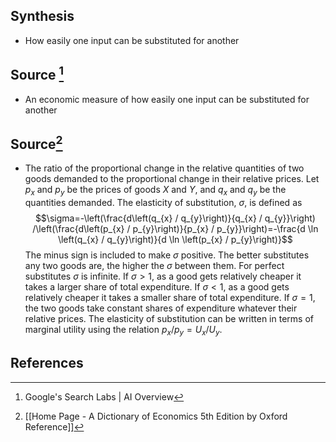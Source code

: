 ## Synthesis
- How easily one input can be substituted for another
## Source [^1]
- An economic measure of how easily one input can be substituted for another
## Source[^2]
- The ratio of the proportional change in the relative quantities of two goods demanded to the proportional change in their relative prices. Let $p_{x}$ and $p_{y}$ be the prices of goods $X$ and $Y$, and $q_{x}$ and $q_{y}$ be the quantities demanded. The elasticity of substitution, $\sigma$, is defined as $$\sigma=-\left(\frac{d\left(q_{x} / q_{y}\right)}{q_{x} / q_{y}}\right) /\left(\frac{d\left(p_{x} / p_{y}\right)}{p_{x} / p_{y}}\right)=-\frac{d \ln \left(q_{x} / q_{y}\right)}{d \ln \left(p_{x} / p_{y}\right)}$$The minus sign is included to make $\sigma$ positive. The better substitutes any two goods are, the higher the $\sigma$ between them. For perfect substitutes $\sigma$ is infinite. If $\sigma>1$, as a good gets relatively cheaper it takes a larger share of total expenditure. If $\sigma<1$, as a good gets relatively cheaper it takes a smaller share of total expenditure. If $\sigma=1$, the two goods take constant shares of expenditure whatever their relative prices. The elasticity of substitution can be written in terms of marginal utility using the relation $p_{x} / p_{y}=U_{x} / U_{y}$.
## References

[^1]: Google's Search Labs | AI Overview
[^2]: [[Home Page - A Dictionary of Economics 5th Edition by Oxford Reference]]